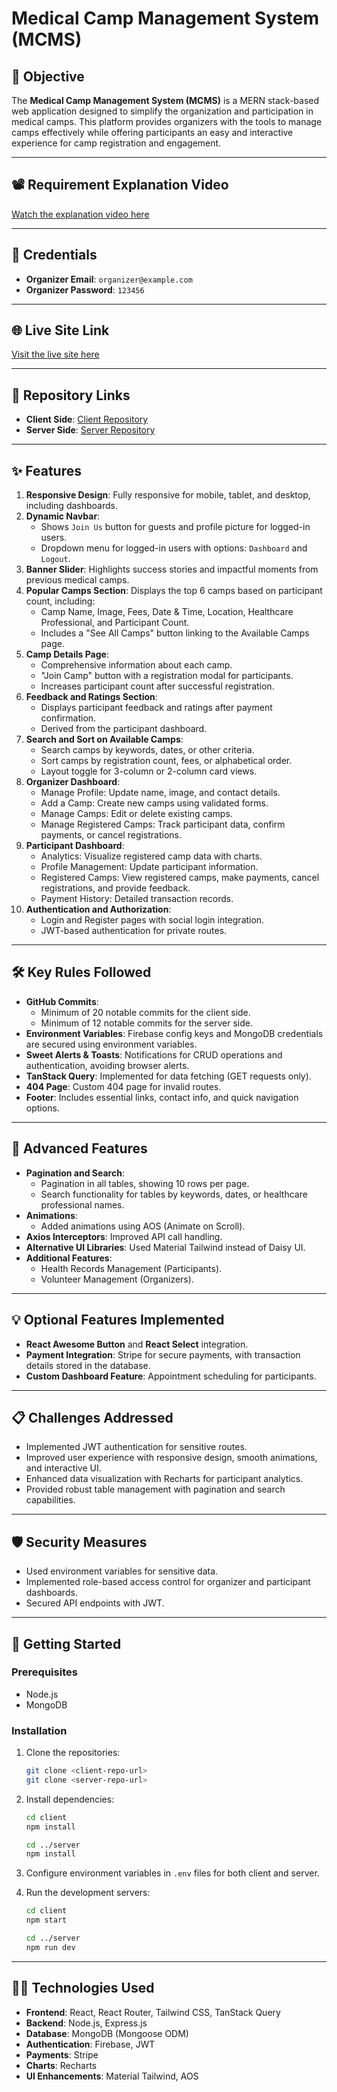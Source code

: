 # Medical Camp Management System (MCMS)

## 🎯 Objective
The **Medical Camp Management System (MCMS)** is a MERN stack-based web application designed to simplify the organization and participation in medical camps. This platform provides organizers with the tools to manage camps effectively while offering participants an easy and interactive experience for camp registration and engagement.

---

## 📽️ Requirement Explanation Video
[Watch the explanation video here](#)

---

## 🔑 Credentials
- **Organizer Email**: `organizer@example.com`
- **Organizer Password**: `123456`

---

## 🌐 Live Site Link
[Visit the live site here](#)

---

## 🔗 Repository Links
- **Client Side**: [Client Repository](#)
- **Server Side**: [Server Repository](#)

---

## ✨ Features
1. **Responsive Design**: Fully responsive for mobile, tablet, and desktop, including dashboards.
2. **Dynamic Navbar**:
   - Shows `Join Us` button for guests and profile picture for logged-in users.
   - Dropdown menu for logged-in users with options: `Dashboard` and `Logout`.
3. **Banner Slider**: Highlights success stories and impactful moments from previous medical camps.
4. **Popular Camps Section**: Displays the top 6 camps based on participant count, including:
   - Camp Name, Image, Fees, Date & Time, Location, Healthcare Professional, and Participant Count.
   - Includes a "See All Camps" button linking to the Available Camps page.
5. **Camp Details Page**:
   - Comprehensive information about each camp.
   - "Join Camp" button with a registration modal for participants.
   - Increases participant count after successful registration.
6. **Feedback and Ratings Section**:
   - Displays participant feedback and ratings after payment confirmation.
   - Derived from the participant dashboard.
7. **Search and Sort on Available Camps**:
   - Search camps by keywords, dates, or other criteria.
   - Sort camps by registration count, fees, or alphabetical order.
   - Layout toggle for 3-column or 2-column card views.
8. **Organizer Dashboard**:
   - Manage Profile: Update name, image, and contact details.
   - Add a Camp: Create new camps using validated forms.
   - Manage Camps: Edit or delete existing camps.
   - Manage Registered Camps: Track participant data, confirm payments, or cancel registrations.
9. **Participant Dashboard**:
   - Analytics: Visualize registered camp data with charts.
   - Profile Management: Update participant information.
   - Registered Camps: View registered camps, make payments, cancel registrations, and provide feedback.
   - Payment History: Detailed transaction records.
10. **Authentication and Authorization**:
    - Login and Register pages with social login integration.
    - JWT-based authentication for private routes.

---

## 🛠️ Key Rules Followed
- **GitHub Commits**: 
  - Minimum of 20 notable commits for the client side.
  - Minimum of 12 notable commits for the server side.
- **Environment Variables**: Firebase config keys and MongoDB credentials are secured using environment variables.
- **Sweet Alerts & Toasts**: Notifications for CRUD operations and authentication, avoiding browser alerts.
- **TanStack Query**: Implemented for data fetching (GET requests only).
- **404 Page**: Custom 404 page for invalid routes.
- **Footer**: Includes essential links, contact info, and quick navigation options.

---

## 🚀 Advanced Features
- **Pagination and Search**:
  - Pagination in all tables, showing 10 rows per page.
  - Search functionality for tables by keywords, dates, or healthcare professional names.
- **Animations**:
  - Added animations using AOS (Animate on Scroll).
- **Axios Interceptors**: Improved API call handling.
- **Alternative UI Libraries**: Used Material Tailwind instead of Daisy UI.
- **Additional Features**:
  - Health Records Management (Participants).
  - Volunteer Management (Organizers).

---

## 💡 Optional Features Implemented
- **React Awesome Button** and **React Select** integration.
- **Payment Integration**: Stripe for secure payments, with transaction details stored in the database.
- **Custom Dashboard Feature**: Appointment scheduling for participants.

---

## 📋 Challenges Addressed
- Implemented JWT authentication for sensitive routes.
- Improved user experience with responsive design, smooth animations, and interactive UI.
- Enhanced data visualization with Recharts for participant analytics.
- Provided robust table management with pagination and search capabilities.

---

## 🛡️ Security Measures
- Used environment variables for sensitive data.
- Implemented role-based access control for organizer and participant dashboards.
- Secured API endpoints with JWT.

---

## 📖 Getting Started
### Prerequisites
- Node.js
- MongoDB

### Installation
1. Clone the repositories:
   ```bash
   git clone <client-repo-url>
   git clone <server-repo-url>
   ```
2. Install dependencies:
   ```bash
   cd client
   npm install

   cd ../server
   npm install
   ```
3. Configure environment variables in `.env` files for both client and server.

4. Run the development servers:
   ```bash
   cd client
   npm start

   cd ../server
   npm run dev
   ```

---

## 👩‍💻 Technologies Used
- **Frontend**: React, React Router, Tailwind CSS, TanStack Query
- **Backend**: Node.js, Express.js
- **Database**: MongoDB (Mongoose ODM)
- **Authentication**: Firebase, JWT
- **Payments**: Stripe
- **Charts**: Recharts
- **UI Enhancements**: Material Tailwind, AOS
